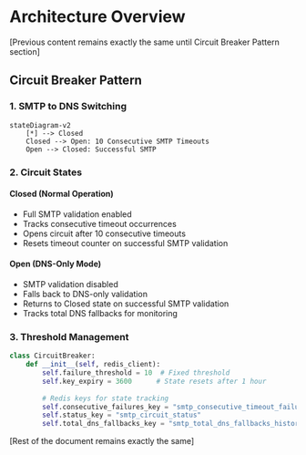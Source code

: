 # Architecture Overview

[Previous content remains exactly the same until Circuit Breaker Pattern section]

## Circuit Breaker Pattern

### 1. SMTP to DNS Switching
```mermaid
stateDiagram-v2
    [*] --> Closed
    Closed --> Open: 10 Consecutive SMTP Timeouts
    Open --> Closed: Successful SMTP
```

### 2. Circuit States

#### Closed (Normal Operation)
- Full SMTP validation enabled
- Tracks consecutive timeout occurrences
- Opens circuit after 10 consecutive timeouts
- Resets timeout counter on successful SMTP validation

#### Open (DNS-Only Mode)
- SMTP validation disabled
- Falls back to DNS-only validation
- Returns to Closed state on successful SMTP validation
- Tracks total DNS fallbacks for monitoring

### 3. Threshold Management
```python
class CircuitBreaker:
    def __init__(self, redis_client):
        self.failure_threshold = 10  # Fixed threshold
        self.key_expiry = 3600      # State resets after 1 hour
        
        # Redis keys for state tracking
        self.consecutive_failures_key = "smtp_consecutive_timeout_failures"
        self.status_key = "smtp_circuit_status"
        self.total_dns_fallbacks_key = "smtp_total_dns_fallbacks_historical"
```

[Rest of the document remains exactly the same]